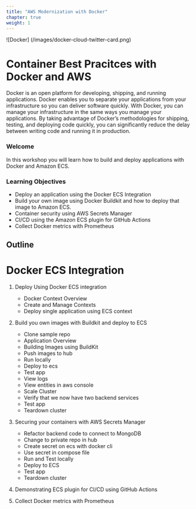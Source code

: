 ```yaml
---
title: "AWS Modernization with Docker"
chapter: true
weight: 1
---
```

![Docker] (/images/docker-cloud-twitter-card.png)

# Container Best Pracitces with Docker and AWS

Docker is an open platform for developing, shipping, and running applications. Docker enables you to separate your applications from your infrastructure so you can deliver software quickly. With Docker, you can manage your infrastructure in the same ways you manage your applications. By taking advantage of Docker’s methodologies for shipping, testing, and deploying code quickly, you can significantly reduce the delay between writing code and running it in production.

### Welcome

In this workshop you will learn how to build and deploy applications with Docker and Amazon ECS. 

### Learning Objectives
- Deploy an application using the Docker ECS Integration
- Build your own image using Docker Buildkit and how to deploy that image to Amazon ECS.
- Container security using AWS Secrets Manager
- CI/CD using the Amazon ECS plugin for GitHub Actions
- Collect Docker metrics with Prometheus

## Outline 
# Docker ECS Integration

1. Deploy Using Docker ECS integration
    - Docker Context Overview
    - Create and Manage Contexts
    - Deploy single application using ECS context

2. Build you own images with Buildkit and deploy to ECS
    - Clone sample repo
    - Application Overview
    - Building Images using BuildKit
    - Push images to hub
    - Run locally
    - Deploy to ecs
    - Test app
    - View logs
    - View entities in aws console
    - Scale Cluster
    - Verify that we now have two backend services 
    - Test app
    - Teardown cluster

3. Securing your containers with AWS Secrets Manager
    - Refactor backend code to connect to MongoDB
    - Change to private repo in hub
    - Create secret on ecs with docker cli
    - Use secret in compose file
    - Run and Test locally
    - Deploy to ECS
    - Test app
    - Teardown cluster

4. Demonstrating ECS plugin for CI/CD using GitHub Actions

5. Collect Docker metrics with Prometheus